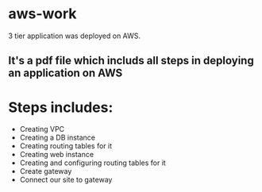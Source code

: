 # aws-work
3 tier application was deployed on AWS.
## It's a pdf file which includs all steps in deploying an application on AWS

# Steps includes:
* Creating VPC
* Creating a DB instance
* Creating routing tables for it
* Creating web instance
* Creating and configuring routing tables for it
* Create gateway
* Connect our site to gateway


